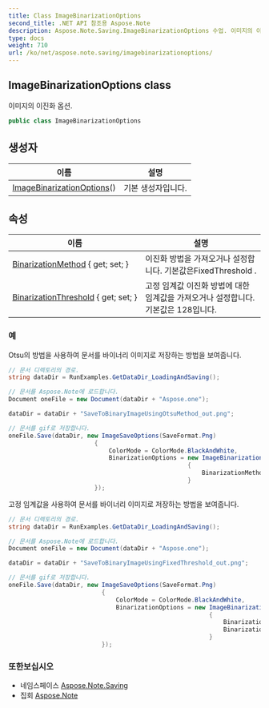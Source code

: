 ```yaml
---
title: Class ImageBinarizationOptions
second_title: .NET API 참조용 Aspose.Note
description: Aspose.Note.Saving.ImageBinarizationOptions 수업. 이미지의 이진화 옵션.
type: docs
weight: 710
url: /ko/net/aspose.note.saving/imagebinarizationoptions/
---
```

## ImageBinarizationOptions class

이미지의 이진화 옵션.

```csharp
public class ImageBinarizationOptions
```

## 생성자

| 이름 | 설명 |
| --- | --- |
| [ImageBinarizationOptions](imagebinarizationoptions/)() | 기본 생성자입니다. |

## 속성

| 이름 | 설명 |
| --- | --- |
| [BinarizationMethod](../../aspose.note.saving/imagebinarizationoptions/binarizationmethod/) { get; set; } | 이진화 방법을 가져오거나 설정합니다. 기본값은FixedThreshold . |
| [BinarizationThreshold](../../aspose.note.saving/imagebinarizationoptions/binarizationthreshold/) { get; set; } | 고정 임계값 이진화 방법에 대한 임계값을 가져오거나 설정합니다. 기본값은 128입니다. |

### 예

Otsu의 방법을 사용하여 문서를 바이너리 이미지로 저장하는 방법을 보여줍니다.

```csharp
// 문서 디렉토리의 경로.
string dataDir = RunExamples.GetDataDir_LoadingAndSaving();

// 문서를 Aspose.Note에 로드합니다.
Document oneFile = new Document(dataDir + "Aspose.one");

dataDir = dataDir + "SaveToBinaryImageUsingOtsuMethod_out.png";

// 문서를 gif로 저장합니다.
oneFile.Save(dataDir, new ImageSaveOptions(SaveFormat.Png)
                        {
                            ColorMode = ColorMode.BlackAndWhite,
                            BinarizationOptions = new ImageBinarizationOptions()
                                                  {
                                                      BinarizationMethod = BinarizationMethod.Otsu,
                                                  }
                        });
```

고정 임계값을 사용하여 문서를 바이너리 이미지로 저장하는 방법을 보여줍니다.

```csharp
// 문서 디렉토리의 경로.
string dataDir = RunExamples.GetDataDir_LoadingAndSaving();

// 문서를 Aspose.Note에 로드합니다.
Document oneFile = new Document(dataDir + "Aspose.one");

dataDir = dataDir + "SaveToBinaryImageUsingFixedThreshold_out.png";

// 문서를 gif로 저장합니다.
oneFile.Save(dataDir, new ImageSaveOptions(SaveFormat.Png)
                          {
                              ColorMode = ColorMode.BlackAndWhite,
                              BinarizationOptions = new ImageBinarizationOptions()
                                                        {
                                                            BinarizationMethod = BinarizationMethod.FixedThreshold,
                                                            BinarizationThreshold = 123
                                                        }
                          });
```

### 또한보십시오

* 네임스페이스 [Aspose.Note.Saving](../../aspose.note.saving/)
* 집회 [Aspose.Note](../../)


